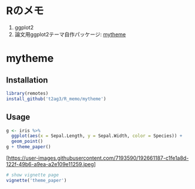# Rのメモ

1. ggplot2
2. 論文用ggplot2テーマ自作パッケージ: [mytheme](https://github.com/t2ag3/R_memo/tree/main/mytheme)

# mytheme
## Installation
```R
library(remotes)
install_github('t2ag3/R_memo/mytheme')
```

## Usage
```R
g <- iris %>% 
  ggplot(aes(x = Sepal.Length, y = Sepal.Width, color = Species)) +
  geom_point()
g + theme_paper()
```
[https://user-images.githubusercontent.com/7193590/192661187-c1fe1a8d-122f-49b6-a9ea-a2e109e11259.jpeg]

```R
# show vignette page
vignette('theme_paper')
```

